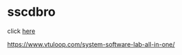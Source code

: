 # sscdbro


click [here](https://www.vtuloop.com/system-software-lab-all-in-one/)

https://www.vtuloop.com/system-software-lab-all-in-one/
